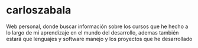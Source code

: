 # carloszabala
Web personal, donde buscar información sobre los cursos que he hecho a lo largo de mi aprendizaje en el mundo del desarrollo, ademas también estará que lenguajes y software manejo y los proyectos que he desarrollado

